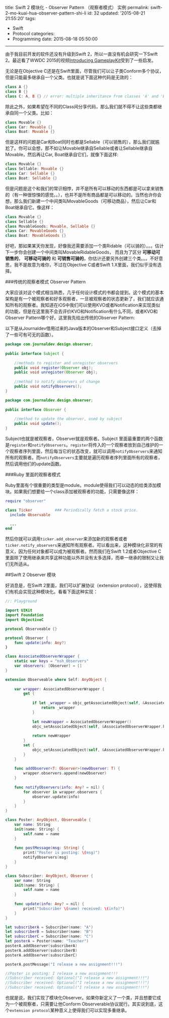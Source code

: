title: Swift 2 模块化 - Observer Pattern （观察者模式） 实例
permalink: swift-2-mo-kuai-hua-observer-pattern-shi-li
id: 32
updated: '2015-08-21 21:55:20'
tags:
  - Swift
  - Protocol
categories:
  - Programming
date: 2015-08-18 05:50:00
---
由于我目前开发的软件还没有升级到Swift 2，所以一直没有机会研究一下Swift 2。最近看了WWDC 2015的视频[Introducing GameplayKit](https://developer.apple.com/videos/wwdc/2015/?id=608)受到了一些启发。

<!--- more --->

无论是在Objective C还是在Swift里面，尽管我们可以让子类Conform多个协议，但是只能最多继承自一个父类。也就是说下面这种代码是无效的：

```Swift
class A {}
class B {}
class C: A, B {} // error: multiple inheritance from classes 'A' and 'B'
```

除此之外，如果希望在不同的Class间分享代码，那么我们就不得不让这些类都继承自同一个父类。比如：

```Swift
class Movable {}
class Car: Movable {}
class Boat: Movable {}
```

但是这样的问题是Car和Boat同时也都是Sellable（可以销售的），那么我们就尴尬了。你可以会想，那不如让Movable继承自Sellable或者让Sellable继承自Movable，然后再让Car, Boat继承自它们，就像下面这样:

```Swift
class Movable {}
class Sellable: Movable {}
class Car: Sellable {}
class Boat: Sellable {}
```

但是问题是这个和我们的常识相悖，并不是所有可以移动的东西都是可以拿来销售的（有一种很惊悚的感觉。。），也并不是所有商品都是可以移动的。当然也许你会想，那么我们新建一个中间类叫MovableGoods（可移动商品），然后让Car和Boat继承自它。像这样：

```Swift
class Movable {}
class Sellable {}
class MovableGoods: Movable, Sellable {}
class Car: MovableGoods {}
class Boat: MovableGoods {}
```

好吧，那如果某天你发现，好像我还需要添加一个类Ridable（可以骑的）。。。估计下一步你会创建一个中间类叫MovableRidableGoods， 而且为了区分 **可移动可销售的**， **可移动可骑的** 和 **可销售可骑的**，你估计还要另外创建三个类。。。不好意思，我不是故意为难你，不过在Objective C或者Swift 1.X里面，我们似乎没有选择。

###传统的观察者模式 Observer Pattern

大家应该对这个模式相当熟悉，几乎任何设计模式的书都会提到。这个模式的基本架构是有一个被观察者和好多观察者，一旦被观察者的状态更新了，我们就应该通知所有的观察者。我知道在iOS中我们可以使用KVO或者Notification来实现类似的功能，但是在这里我不会去评价KVO和Notification有什么不同，或者KVO和Observer Pattern哪个好。这里我先给出传统的Observer Pattern:

以下是从Journaldev借用过来的Java版本的Observer和Subject接口定义（去掉了一些可有可无的函数）。

```Java
package com.journaldev.design.observer;
 
public interface Subject {
 
    //methods to register and unregister observers
    public void register(Observer obj);
    public void unregister(Observer obj);
     
    //method to notify observers of change
    public void notifyObservers();
}
```

```Java
package com.journaldev.design.observer;
 
public interface Observer {
     
    //method to update the observer, used by subject
    public void update();
}
```

Subject也就是被观察者，Observer就是观察者。Subject 里面最重要的两个函数是`register`和`notifyObservers`。`register`将传入的一个观察者放到自己维护的一个观察者序列里面，然后每当它的状态改变，就可以调用`notifyObservers`来通知所有的观察者。而`notifyObservers`主要就是遍历观察者序列里面所有的观察者，然后调用他们的update函数。

###Ruby 里面的观察者模式

Ruby里面有个很重要的类型是module。module使得我们可以动态的给类添加模块。如果我们想要给一个class添加被观察者的功能，只需要像这样：

```Ruby
require "observer"

class Ticker          ### Periodically fetch a stock price.
  include Observable

  ...
end
```

然后你就可以调用`ticker.add_observer`来添加新的观察者或者`ticker.notify_observers`来通知所有观察者。可以看出来，这种模块化非常的有意义，因为任何对象都可以成为被观察者。然而我们在Swift 1.2或者Objective C里面除了使用继承来共享这种功能以外并没有太多选择，而单一继承的限制又让我们无所适从。

##Swift 2 Observer 模块

好消息是，在Swift 2里面，我们可以扩展协议（extension protocol），这使得我们有机会实现这种模块化。看看下面这种实现：

```swift
//: Playground

import UIKit
import Foundation
import ObjectiveC

protocol Observeable {}

protocol Observer {
    func update(info: Any?)
}

class AssociatedObserverWrapper {
    static var keys = "nsh_Observers"
    var observers: [Observer] = []
}

extension Observeable where Self: AnyObject {
    
    var wrapper: AssociatedObserverWrapper {
        get {
            
            if let _wrapper = objc_getAssociatedObject(self, &AssociatedObserverWrapper.keys) as? AssociatedObserverWrapper {
                return _wrapper
            }
            
            let newWrapper = AssociatedObserverWrapper()
            objc_setAssociatedObject(self, &AssociatedObserverWrapper.keys, newWrapper, objc_AssociationPolicy.OBJC_ASSOCIATION_RETAIN_NONATOMIC)
            
            return newWrapper
        }
        set {
            objc_setAssociatedObject(self, &AssociatedObserverWrapper.keys, newValue, objc_AssociationPolicy.OBJC_ASSOCIATION_RETAIN_NONATOMIC)
        }
    }
    
    func addObserver<T: Observer>(newObserver: T) {
        wrapper.observers.append(newObserver)
    }
    
    func notifyObservers(info: Any? = nil) {
        for observer in wrapper.observers {
            observer.update(info)
        }
    }
}

class Poster: AnyObject, Observeable {
    var name: String
    init(name: String) {
        self.name = name
    }
    
    func postMessage(msg: String) {
        print("Poster is posting: \(msg)")
        notifyObservers(msg)
    }
}

class Subscriber: AnyObject, Observer {
    var name: String
    init(name: String) {
        self.name = name
    }
    
    func update(info: Any? = nil) {
        print("Subscriber \(name) received: \(info)")
    }
}

let subscriberA = Subscriber(name: "A")
let subscriberB = Subscriber(name: "B")
let subscriberC = Subscriber(name: "C")
let posterA = Poster(name: "Teacher")
posterA.addObserver(subscriberA)
posterA.addObserver(subscriberB)
posterA.addObserver(subscriberC)

posterA.postMessage("I release a new assignment!!!")

//Poster is posting: I release a new assignment!!!
//Subscriber received: Optional("I release a new assignment!!!")
//Subscriber received: Optional("I release a new assignment!!!")
//Subscriber received: Optional("I release a new assignment!!!")
```

也就是说，我们实现了模块化Observer。如果你新定义了一个类，并且想要它成为一个被观察者，只需要让他Conform Observerable协议就行。其实说到底，这个`extension protocol`某种意义上使得我们可以实现多重继承。
